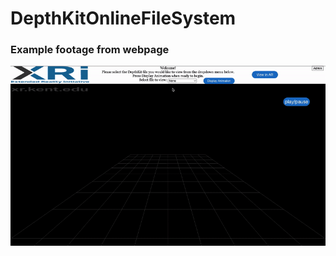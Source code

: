 # DepthKitOnlineFileSystem
### Example footage from webpage
![Webpage capture](https://raw.githubusercontent.com/AshtonCorsello/DepthKitOnlineFileSystem/master/examples/webpage.gif)
